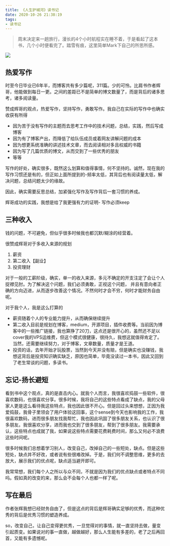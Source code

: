 ```yaml
---
title: 《人生护城河》读书记
date: 2020-10-26 21:38:19
tags:
- 读书记
---
```

> 周末决定来一趟旅行，漫长的4个小时航程实在睡不着，于是看起了这本书，几个小时便看完了。踏雪有痕，这里简单Mark下自己的所思所感。

![](https://static.1991421.cn/2020/2020-10-26-214924.jpeg)

## 热爱写作
时至今日毕业已6年半，而博客共有多少篇呢，311篇。少的可怜。比肩书作者辉哥，他能做到每日一更。之间的差距已不是简单的博文数量了，而是背后的诸多思考，诸多阅读量。

赞成辉哥的观点，热爱写作，坚持写作，勇敢写作。我自己在实际的写作中也确实收获有所得

- 因为苦于没有写作的主题而去思考工作中的技术问题，总结，实践，然后写成博客
- 因为有了博客产出，而降低了给队伍成员或着网友讲解问题的成本
- 因为想更系统准确的讲述技术文章，而去阅读相对多且权威的书籍
- 因为写了几篇优质的博文，从而交到了一些优秀的朋友
- 等等

写作的好处，确实很多，既然这么划算和值得事情，何不坚持的。诚然，现在我的写作习惯还是有的，但正如上面所提到的-频率太低，其背后也有阅读量太低，解决问题，总结问题太少的缘故。

因此，确实需要反思总结，加紧强化写作及写作背后一套习惯的养成。

辉哥成功的实践，我想是给了我更强有力的证明- 写作必须keep

## 三种收入

钱的问题，不可避免，但似乎很多时候我也都沉默/糊涂的经营着。

很赞成辉哥对于多收入来源的规划

1. 薪资
2. 第二收入【副业】
3. 投资理财

对于一般的工薪阶级，确实，单一的收入来源，多元不确定的开支注定了会让个人捉襟见肘。为了解决这个问题，我们必须勇敢，正视这个问题， 并且有意向者正确的方向迈进，从而逐步改善这个情况。不然何时才会不穷，何时才能财务自由呢。


对于我个人，我是这么打算的
- 薪资随着个人的专业能力提升，从而确保继续提升
- 第二收入目前是规划在博客，medium，开源项目，插件收费等。当前因为博客中的一些推广链接，我也算挣了20刀，这点还是很开心的，虽然还不足以cover我的VPS运维费，但这个模式很健康，很持久，我想这就值得肯定了。当然，还需要继续努力，对于博客，文章数量，质量才是王道。
- 投资的话，去年开始才玩股票，当然到今天并没有赔，但是确实也没赚钱，我想这背后是投资知识确实缺乏，原因也简单，毕竟没读过一本书，因此又回到了老生常谈的问题，多读书。

## 忘记-扬长避短

看到书中这个观点，真的是直击内心。就我个人而言，我很喜欢捣鼓一些软件，很喜欢数码，也很喜欢分享。很多时候，我将自己的这些特点看成了缺点，我的父母家人更是这么看待我这些特点，我也因此很不开心。但是回过头来想想，正因为我爱捣鼓，我骨子里领会了用户体验这回事，这个sense到今天也影响我的工作，我很喜欢数码，进而很多朋友找我帮忙，我也因此巩固了很多朋友关系，也认识了很多朋友。我很喜欢分享，进而我也交到了很多朋友，帮到了很多朋友。我需要承认，这些特点也成就了我，如果说这些特点需要花费耗费时间，那么又何必不浪费这些时间呢。

很多时候我们总想着学习别人，改变自己，改掉自己的一些短处，缺点。但是这些短处，缺点并不好改，或者说有些很难改掉。于是，我们何不调整思维，更多的去放大，展示我们的优点呢，缺点适当避开即可。

我常常想，我们每个人之所以与众不同，不就是因为我们的优点缺点或者特点不同吗。假如真的改变的来，那么会不会每个人也都一样了呢。

## 写在最后

作者张辉我想已经财务自由了，但是这点的背后是辉哥确实足够的优秀，而这种优秀的背后是优秀习惯的塑造养成。

so，改变自己，让自己变得更优秀，一旦觉得对的事情，就一直坚持去做，量变引起质变。如果说对的事一直做，越做越好，那么人生能有多差的，老了之后再回首，又能有多遗憾呢。

